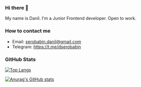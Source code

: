 ### Hi there 👋

My name is Danil.
I'm a Junior Frontend developer. Open to work.

### How to contact me

- Email: serobabin.danil@gmail.com
- Telegram: https://t.me/dserobabin

### GitHub Stats

[![Top Langs](https://github-readme-stats.vercel.app/api/top-langs/?username=Serobabin&theme=transparent&layout=compact)](https://github.com/anuraghazra/github-readme-stats)

[![Anurag's GitHub stats](https://github-readme-stats.vercel.app/api?username=Serobabin&show_icons=true&theme=transparent)](https://github.com/anuraghazra/github-readme-stats)

<!--
**Serobabin/Serobabin** is a ✨ _special_ ✨ repository because its `README.md` (this file) appears on your GitHub profile.

Here are some ideas to get you started:

- 🔭 I’m currently working on ...
- 🌱 I’m currently learning ...
- 👯 I’m looking to collaborate on ...
- 🤔 I’m looking for help with ...
- 💬 Ask me about ...
- 📫 How to reach me: ...
- 😄 Pronouns: ...
- ⚡ Fun fact: ...
-->

